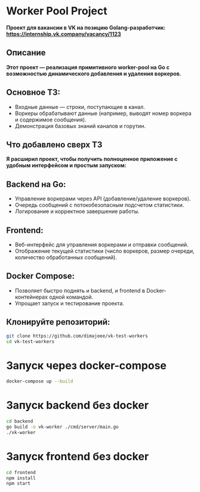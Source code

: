 # Worker Pool Project

**Проект для вакансии в VK на позицию Golang-разработчик: https://internship.vk.company/vacancy/1123**

## Описание

**Этот проект — реализация примитивного worker-pool на Go с возможностью динамического добавления и удаления воркеров.**

## Основное ТЗ:
- Входные данные — строки, поступающие в канал.
- Воркеры обрабатывают данные (например, выводят номер воркера и содержимое сообщения).
- Демонстрация базовых знаний каналов и горутин.

## Что добавлено сверх ТЗ

**Я расширил проект, чтобы получить полноценное приложение с удобным интерфейсом и простым запуском:**

## Backend на Go:
- Управление воркерами через API (добавление/удаление воркеров).
- Очередь сообщений с потокобезопасным подсчетом статистики.
- Логирование и корректное завершение работы.

## Frontend:
- Веб-интерфейс для управления воркерами и отправки сообщений.
- Отображение текущей статистики (число воркеров, размер очереди, количество обработанных сообщений).

## Docker Compose:
- Позволяет быстро поднять и backend, и frontend в Docker-контейнерах одной командой.
- Упрощает запуск и тестирование проекта.

## Клонируйте репозиторий:
```bash
git clone https://github.com/dimajeee/vk-test-workers
cd vk-test-workers
```

# Запуск через docker-compose
```bash
docker-compose up --build
```

# Запуск backend без docker
```bash
cd backend
go build -o vk-worker ./cmd/server/main.go
./vk-worker
```

# Запуск frontend без docker
```bash
cd frontend
npm install
npm start
```